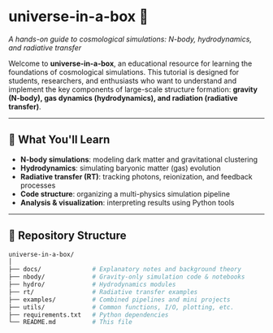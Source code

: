 # universe-in-a-box 🌌  
*A hands-on guide to cosmological simulations: N-body, hydrodynamics, and radiative transfer*

Welcome to **universe-in-a-box**, an educational resource for learning the foundations of cosmological simulations. This tutorial is designed for students, researchers, and enthusiasts who want to understand and implement the key components of large-scale structure formation: **gravity (N-body), gas dynamics (hydrodynamics), and radiation (radiative transfer)**.

---

## 🚀 What You'll Learn

- **N-body simulations**: modeling dark matter and gravitational clustering
- **Hydrodynamics**: simulating baryonic matter (gas) evolution
- **Radiative transfer (RT)**: tracking photons, reionization, and feedback processes
- **Code structure**: organizing a multi-physics simulation pipeline
- **Analysis & visualization**: interpreting results using Python tools

---

## 📁 Repository Structure

```bash
universe-in-a-box/
│
├── docs/              # Explanatory notes and background theory
├── nbody/             # Gravity-only simulation code & notebooks
├── hydro/             # Hydrodynamics modules
├── rt/                # Radiative transfer examples
├── examples/          # Combined pipelines and mini projects
├── utils/             # Common functions, I/O, plotting, etc.
├── requirements.txt   # Python dependencies
└── README.md          # This file
